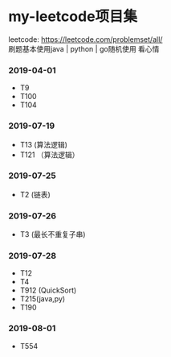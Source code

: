 # my-leetcode项目集
leetcode: https://leetcode.com/problemset/all/  
刷题基本使用java | python | go随机使用 看心情

### 2019-04-01
* T9
* T100
* T104

### 2019-07-19
* T13 (算法逻辑)
* T121 （算法逻辑）


### 2019-07-25
* T2 (链表)

### 2019-07-26
* T3 (最长不重复子串)


### 2019-07-28
* T12
* T4
* T912 (QuickSort)
* T215(java,py)
* T190


### 2019-08-01
* T554


